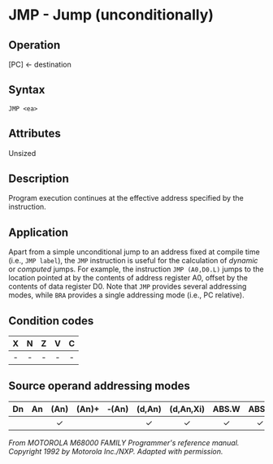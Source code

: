 # JMP - Jump (unconditionally)

## Operation
[PC] ← destination

## Syntax
```assembly
JMP <ea>
```
## Attributes
Unsized

## Description
Program execution continues at the effective address specified by the instruction.

## Application
Apart from a simple unconditional jump to an address fixed at compile time (i.e., `JMP label`), the `JMP` instruction is useful for the calculation of *dynamic* or *computed* jumps. For example, the instruction `JMP (A0,D0.L)` jumps to the location pointed at by the contents of address register A0, offset by the contents of data register D0. Note that `JMP` provides several addressing modes, while `BRA` provides a single addressing mode (i.e., PC relative).

## Condition codes
| X | N | Z | V | C |
|:-:|:-:|:-:|:-:|:-:|
|-|-|-|-|-|

## Source operand addressing modes
|Dn|An|(An)|(An)+|&#x2011;(An)|(d,An)|(d,An,Xi)|ABS.W|ABS.L|(d,PC)|(d,PC,Xn)|imm|
|:-:|:-:|:-:|:-:|:-:|:-:|:-:|:-:|:-:|:-:|:-:|:-:|
|||✓|||✓|✓|✓|✓|✓|✓||

*From MOTOROLA M68000 FAMILY Programmer's reference manual. Copyright 1992 by Motorola Inc./NXP. Adapted with permission.*
